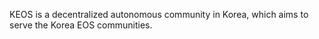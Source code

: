 KEOS is a decentralized autonomous community in Korea, which aims to serve the Korea EOS communities.